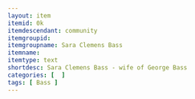 ```yaml
---
layout: item
itemid: 0k
itemdescendant: community
itemgroupid: 
itemgroupname: Sara Clemens Bass 
itemname: 
itemtype: text
shortdesc: Sara Clemens Bass - wife of George Bass
categories: [  ]
tags: [ Bass ]
---
```








